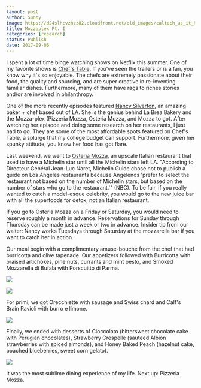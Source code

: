 ```yaml
---
layout: post
author: Sunny
image: https://d24slhcvzhzz82.cloudfront.net/old_images/caltech_as_it_happens/6a0105349b8251970b01b8d2a11318970c.jpg
title: Mozzaplex Pt. I
categories: [research]
status: Publish
date: 2017-09-06
---
```





I spent a lot of time binge watching shows on Netflix this summer. One of my favorite shows is [Chef's Table](https://www.netflix.com/title/80007945). If you've seen the trailers or is a fan, you know why it's so enjoyable. The chefs are extremely passionate about their food, the quality and sourcing, and are super creative in re-inventing familiar dishes. Furthermore, many of them have rags to riches stories and/or are involved in philanthropy.


One of the more recently episodes featured [Nancy Silverton](https://en.wikipedia.org/wiki/Nancy_Silverton), an amazing baker + chef based out of LA. She is the genius behind La Brea Bakery and the Mozza-plex (Pizzeria Mozza, Osteria Mozza, and Mozza to go). After watching her episode and doing some research on her restaurants, I just had to go. They are some of the most affordable spots featured on Chef's Table, a splurge that my college budget can support. Furthermore, given her spunky attitude, you know her food has got flare.


Last weekend, we went to [Osteria Mozza](https://osteriamozza.com/), an upscale Italian restaurant that used to have a Michelin star until all the Michelin stars left LA. "According to Directeur Général Jean-Luc Naret, Michelin Guide chose not to publish a guide on Los Angeles restaurants because Angelenos 'prefer to select the restaurant not based on the number of Michelin stars, but based on the number of stars who go to the restaurant.'" (NBC). To be fair, if you really wanted to catch a model-esque celebrity, you would go to the new juice bar with all the superfoods for detox, not an Italian restaurant.


If you go to Osteria Mozza on a Friday or Saturday, you would need to reserve roughly a month in advance. Reservations for Sunday through Thursday can be made just a week or two in advance. Insider tip from our waiter: Nancy works Tuesdays through Saturday at the mozzarella bar if you want to catch her in action.


Our meal begin with a complimentary amuse-bouche from the chef that had burricotta and olive tapenade. Our appetizers followed with Burricotta with braised artichokes, pine nuts, currants and mint pesto, and Smoked Mozzarella di Bufala with Porscuitto di Parma.


![](https://d24slhcvzhzz82.cloudfront.net/old_images/caltech_as_it_happens/6a0105349b8251970b01bb09b9f74a970d.jpg)

![](https://d24slhcvzhzz82.cloudfront.net/old_images/caltech_as_it_happens/6a0105349b8251970b01b8d2a1134f970c.jpg)

For primi, we got Orecchiette with sausage and Swiss chard and Calf's Brain Ravioli with burro e limone.




![](https://d24slhcvzhzz82.cloudfront.net/old_images/caltech_as_it_happens/6a0105349b8251970b01bb09b9f756970d.jpg)

Finally, we ended with desserts of Cioccolato (bittersweet chocolate cake with Perugian chocolates), Strawberry Crespelle (sauteed Albion strawberries with spiced almonds), and Honey Baked Peach (hazelnut cake, poached blueberries, sweet corn gelato).




![](https://d24slhcvzhzz82.cloudfront.net/old_images/caltech_as_it_happens/6a0105349b8251970b01bb09b9f766970d.jpg)


It was the most sublime dining experience of my life. Next up: Pizzeria Mozza.




